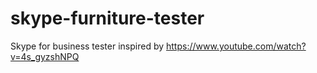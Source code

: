 # skype-furniture-tester
Skype for business tester inspired by https://www.youtube.com/watch?v=4s_gyzshNPQ
